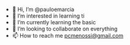 - 👋 Hi, I’m @pauloemarcia
- 👀 I’m interested in learning ti
- 🌱 I’m currently learning the basic
- 💞️ I’m looking to collaborate on everything
- 📫 How to reach me pcmenossi@gmail.com 

<!---
pauloemarcia/pauloemarcia is a ✨ special ✨ repository because its `README.md` (this file) appears on your GitHub profile.
You can click the Preview link to take a look at your changes.
--->
